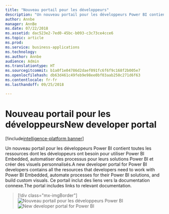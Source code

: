 ```yaml
---
title: "Nouveau portail pour les développeurs"
description: "Un nouveau portail pour les développeurs Power BI contiendra toutes les ressources dont les développeurs ont besoin pour utiliser Power BI Embedded, automatiser des processus pour leurs solutions Power BI et créer des visuels personnalisés."
author: Annbe
manager: AnnBe
ms.date: 07/22/2018
ms.assetid: dac523e2-7ed0-45bc-b093-c3c73ce4cce6
ms.topic: article
ms.prod: 
ms.service: business-applications
ms.technology: 
ms.author: Annbe
audience: Admin
ms.translationtype: HT
ms.sourcegitcommit: b1a0f1e04786d2daef091fc6f6f9c168f2b005e7
ms.openlocfilehash: db63d461c49feb9e98ee0bf03aab250c271d6f63
ms.contentlocale: fr-fr
ms.lasthandoff: 09/25/2018

---
```

# <a name="new-developer-portal"></a><span data-ttu-id="45097-103">Nouveau portail pour les développeurs</span><span class="sxs-lookup"><span data-stu-id="45097-103">New developer portal</span></span>

[!include[intelligence-platform banner](../../includes/intelligence-platform.md)]




<span data-ttu-id="45097-104">Un nouveau portail pour les développeurs Power BI contient toutes les ressources dont les développeurs ont besoin pour utiliser Power BI Embedded, automatiser des processus pour leurs solutions Power BI et créer des visuels personnalisés.</span><span class="sxs-lookup"><span data-stu-id="45097-104">A new developer portal for Power BI developers contains all the resources that developers need to work with Power BI Embedded, automate processes for their Power BI solutions, and build custom visuals.</span></span> <span data-ttu-id="45097-105">Ce portail inclut des liens vers la documentation connexe.</span><span class="sxs-lookup"><span data-stu-id="45097-105">The portal includes links to relevant documentation.</span></span>

> [!div class="mx-imgBorder"]
> <span data-ttu-id="45097-106">![](media/new-developer-portal-1.png "Nouveau portail pour les développeurs Power BI")</span><span class="sxs-lookup"><span data-stu-id="45097-106">![](media/new-developer-portal-1.png "New developer portal for Power BI")</span></span>


